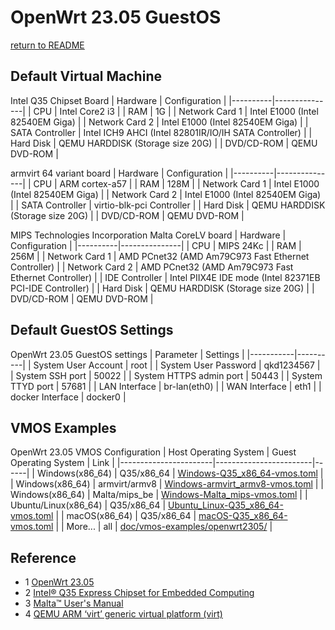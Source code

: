 # OpenWrt 23.05 GuestOS
  [return to README](https://gitcode.com/david921518/qkd-app/blob/gitcode/doc/vmos-examples/README.en.md)
  
## Default Virtual Machine
 Intel Q35 Chipset Board
| Hardware | Configuration |
|----------|---------------|
| CPU | Intel Core2 i3 |
| RAM | 1G |
| Network Card 1 | Intel E1000 (Intel 82540EM Giga) |
| Network Card 2 | Intel E1000 (Intel 82540EM Giga) |
| SATA Controller | Intel ICH9 AHCI (Intel 82801IR/IO/IH SATA Controller) |
| Hard Disk | QEMU HARDDISK (Storage size 20G) |
| DVD/CD-ROM | QEMU DVD-ROM |

 armvirt 64 variant board
| Hardware | Configuration |
|----------|---------------|
| CPU | ARM cortex-a57 |
| RAM | 128M |
| Network Card 1 | Intel E1000 (Intel 82540EM Giga) |
| Network Card 2 | Intel E1000 (Intel 82540EM Giga) |
| SATA Controller | virtio-blk-pci Controller |
| Hard Disk | QEMU HARDDISK (Storage size 20G) |
| DVD/CD-ROM | QEMU DVD-ROM |

MIPS Technologies Incorporation Malta CoreLV board
| Hardware | Configuration |
|----------|---------------|
| CPU | MIPS 24Kc |
| RAM | 256M |
| Network Card 1 | AMD PCnet32 (AMD Am79C973 Fast Ethernet Controller) |
| Network Card 2 | AMD PCnet32 (AMD Am79C973 Fast Ethernet Controller) |
| IDE Controller | Intel PIIX4E IDE mode (Intel 82371EB PCI-IDE Controller) |
| Hard Disk | QEMU HARDDISK (Storage size 20G) |
| DVD/CD-ROM | QEMU DVD-ROM |

## Default GuestOS Settings
 OpenWrt 23.05 GuestOS settings
| Parameter | Settings |
|-----------|----------|
| System User Account | root |
| System User Password | qkd1234567 |
| System SSH port | 50022 |
| System HTTPS admin port | 50443 |
| System TTYD port | 57681 |
| LAN Interface | br-lan(eth0) |
| WAN Interface | eth1 |
| docker Interface | docker0 |


## VMOS Examples
 OpenWrt 23.05 VMOS Configuration
| Host Operating System | Guest Operating System | Link |
|-----------------------|------------------------|------|
| Windows(x86_64) | Q35/x86_64 | [Windows-Q35_x86_64-vmos.toml](https://gitcode.com/david921518/qkd-app/blob/gitcode/doc/vmos-examples/OpenWrt2305/Windows-Q35_x86_64-vmos.toml) |
| Windows(x86_64) | armvirt/armv8 | [Windows-armvirt_armv8-vmos.toml](https://gitcode.com/david921518/qkd-app/blob/gitcode/doc/vmos-examples/OpenWrt2305/Windows-armvirt_armv8-vmos.toml) |
| Windows(x86_64) | Malta/mips_be | [Windows-Malta_mips-vmos.toml](https://gitcode.com/david921518/qkd-app/blob/gitcode/doc/vmos-examples/OpenWrt2305/Windows-Malta_mips-vmos.toml) |
| Ubuntu/Linux(x86_64) | Q35/x86_64 | [Ubuntu_Linux-Q35_x86_64-vmos.toml](https://gitcode.com/david921518/qkd-app/blob/gitcode/doc/vmos-examples/OpenWrt2305/Ubuntu_Linux-Q35_x86_64-vmos.toml) |
| macOS(x86_64) | Q35/x86_64 | [macOS-Q35_x86_64-vmos.toml](https://gitcode.com/david921518/qkd-app/blob/gitcode/doc/vmos-examples/OpenWrt2305/macOS-Q35_x86_64-vmos.toml) |
| More... | all | [doc/vmos-examples/openwrt2305/](https://gitcode.com/david921518/qkd-app/blob/gitcode/doc/vmos-examples/OpenWrt2305/README.en.md) |

## Reference
- 1 [OpenWrt 23.05](https://openwrt.org/releases/23.05/start)
- 2 [Intel® Q35 Express Chipset for Embedded Computing](https://www.intel.cn/content/dam/www/public/us/en/documents/product-briefs/q35-chipset-brief.pdf)
- 3 [Malta™ User's Manual](https://it.uu.se/edu/course/homepage/datsystDV/ht07/project/tools/machinedata/malta-board.pdf)
- 4 [QEMU ARM ‘virt’ generic virtual platform (virt)](https://www.qemu.org/docs/master/system/arm/virt.html)
